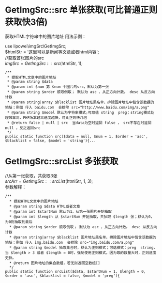 # GetImgSrc::src 单张获取(可比普通正则获取快3倍)
获取HTML字符串中的图片地址
用法示例： 
   
use lipowei\imgSrc\GetImgSrc;  
$htmlStr = '这里可以是新闻等文章或者html内容';   
//获取首张图片的src   
$imgSrc = GetImgSrc::src($htmlStr, 1);

    /**
     * 提取HTML文章中的图片地址
     * @param string $data
     * @param int $num 第 $num 个图片的src，默认为第一张
     * @param string $order 顺取倒取； 默认为 asc ，从正方向计数。 desc 从反方向计数
     * @param string|array $blacklist 图片地址黑名单，排除图片地址中包含该数据的地址；例如 传入 baidu.com  会排除 src="http://www.baidu.com/img/a.png"
     * @param string $model 默认为字符串模式;可取值 string  preg；string模式处理效率高，PHP版本越高速度越快，可比正则快几倍
     * @return false | null | src  当data为空时返回 false ， src不存在时返回 null ，反之返回src
     */
    public static function src($data = null, $num = 1, $order = 'asc', $blacklist = false, $model = 'string'){...

# GetImgSrc::srcList 多张获取
//从第一张获取，共获取3张  
$srcArr = GetImgSrc::srcList($htmlStr, 1, 3);  
参数解释：

    /**
      * 提取HTML文章中的图片地址
      * @param string $data HTML或者文章
      * @param int $startNum 默认为1，从第一张图片开始抽取
      * @param int $length 从 $startNum 开始抽取，共抽取 $length 张；默认为0，为0则抽取到最后
      * @param string $order 顺取倒取； 默认为 asc ，从正方向计数。 desc 从反方向计数
      * @param string|array $blacklist 图片地址黑名单，排除图片地址中包含该数据的地址；例如 传入 img.baidu.com  会排除 src="img.baidu.com/a.png"
      * @param string $model 抽取集合时，默认为正则模式；可选模式：preg  string，当 $length > 3 或者 $length = 0时，强制使用正则模式，因为取的数量大时，正则速度更快。
      * @return 图片地址的集合数组，若无则返回空数组[]
      */
    public static function srcList($data, $startNum = 1, $length = 0, $order = 'asc', $blacklist = false, $model = 'preg'){
